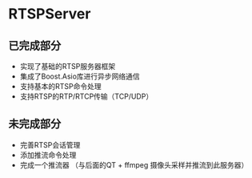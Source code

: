 # RTSPServer
## 已完成部分
- 实现了基础的RTSP服务器框架
- 集成了Boost.Asio库进行异步网络通信
- 支持基本的RTSP命令处理
- 支持RTSP的RTP/RTCP传输（TCP/UDP）

## 未完成部分
- 完善RTSP会话管理
- 添加推流命令处理
- 完成一个推流器 （与后面的QT + ffmpeg 摄像头采样并推流到此服务器）
```

